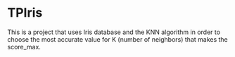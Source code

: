 # TPIris
This is a project that uses Iris database and the KNN algorithm in order to choose the most accurate value for K (number of neighbors) that makes the score_max.
